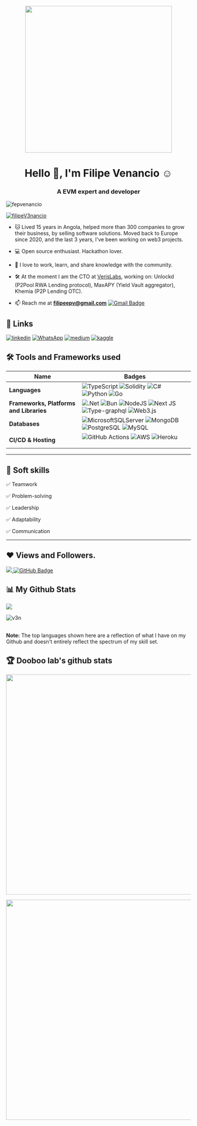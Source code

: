 <p align="center">
  <img src="https://i.seadn.io/s/raw/files/e0d81b24a4f28bed20b495528450fdfd.png?auto=format&dpr=1&w=1000" width=400 style="display: block; margin: 0 auto"/>
</p>

<h1 align="center">Hello 👋, I'm Filipe Venancio ☺</h1>
<h3 align="center">A EVM expert and developer</h3>

<p align="left"> <img src="https://komarev.com/ghpvc/?username=fepvenancio&label=Profile%20views&color=0e75b6&style=flat" alt="fepvenancio" /> </p>

<p align="left"> <a href="https://twitter.com/filipeV3nancio" target="blank"><img src="https://img.shields.io/twitter/follow/filipeV3nancio?logo=twitter&style=for-the-badge" alt="filipeV3nancio" /></a> </p>

- 🐱 Lived 15 years in Angola, helped more than 300 companies to grow their business, by selling software solutions. 
Moved back to Europe since 2020, and the last 3 years, I've been working on web3 projects.

- 💻 Open source enthusiast. Hackathon lover.

- 💎 I love to work, learn, and share knowledge with the community.

- 🛠️ At the moment I am the CTO at [VerisLabs](https://www.linkedin.com/company/verislabs/), working on: Unlockd (P2Pool RWA Lending protocol), MaxAPY (Yield Vault aggregator), Khemia (P2P Lending OTC).

- 📫 Reach me at **filipeepv@gmail.com** [![Gmail Badge](https://img.shields.io/badge/Gmail-d14836?style=flat-square&logo=Gmail&logoColor=white&link=mailto:filipeepv@gmail.com)](mailto:filipeepv@gmail.com)

## 🔗 Links
[![linkedin](https://img.shields.io/badge/linkedin-0A66C2?style=for-the-badge&logo=linkedin&logoColor=white)](https://www.linkedin.com/in/fepvenancio/)
[![WhatsApp](https://img.shields.io/badge/WhatsApp-25D366?style=for-the-badge&logo=whatsapp&logoColor=white)](https://wa.me/447393393071)
[![medium](https://img.shields.io/badge/medium-fff?style=for-the-badge&logo=medium&logoColor=black)](https://medium.com/@v3n)
[![kaggle](https://drive.google.com/file/d/1K6JfiJ9SyjBVhbd4rM82eLecp-UoITq1/view?usp=sharing)](https://www.kaggle.com/fvenancio)

## 🛠 Tools and Frameworks used

Name | Badges
--- | --- 
**Languages**  |  ![TypeScript](https://img.shields.io/badge/typescript-%23007ACC.svg?style=for-the-badge&logo=typescript&logoColor=white) ![Solidity](https://img.shields.io/badge/Solidity-%23363636.svg?style=for-the-badge&logo=solidity&logoColor=white) ![C#](https://img.shields.io/badge/c%23-%23239120.svg?style=for-the-badge&logo=csharp&logoColor=white) ![Python](https://img.shields.io/badge/python-%2300f.svg?style=for-the-badge&logo=python&logoColor=white) ![Go](https://img.shields.io/badge/go-%2300ADD8.svg?style=for-the-badge&logo=go&logoColor=white)
**Frameworks, Platforms and Libraries** | ![.Net](https://img.shields.io/badge/.NET-5C2D91?style=for-the-badge&logo=.net&logoColor=white) ![Bun](https://img.shields.io/badge/Bun-%23000000.svg?style=for-the-badge&logo=bun&logoColor=white) ![NodeJS](https://img.shields.io/badge/node.js-6DA55F?style=for-the-badge&logo=node.js&logoColor=white) ![Next JS](https://img.shields.io/badge/Next-black?style=for-the-badge&logo=next.js&logoColor=white) ![Type-graphql](https://img.shields.io/badge/-TypeGraphQL-%23C04392?style=for-the-badge) ![Web3.js](https://img.shields.io/badge/web3.js-F16822?style=for-the-badge&logo=web3.js&logoColor=white)
**Databases**  | ![MicrosoftSQLServer](https://img.shields.io/badge/Microsoft%20SQL%20Server-CC2927?style=for-the-badge&logo=microsoft%20sql%20server&logoColor=white) ![MongoDB](https://img.shields.io/badge/MongoDB-%234ea94b.svg?style=for-the-badge&logo=mongodb&logoColor=white) ![PostgreSQL](https://img.shields.io/badge/postgresql-%23039BE5.svg?style=for-the-badge&logo=postgresql) ![MySQL](https://img.shields.io/badge/mysql-%2300f.svg?style=for-the-badge&logo=mysql&logoColor=white)
**CI/CD & Hosting**   | ![GitHub Actions](https://img.shields.io/badge/github%20actions-%232671E5.svg?style=for-the-badge&logo=githubactions&logoColor=white) ![AWS](https://img.shields.io/badge/AWS-%23FF9900.svg?style=for-the-badge&logo=amazon-aws&logoColor=white) ![Heroku](https://img.shields.io/badge/heroku-%23430098.svg?style=for-the-badge&logo=heroku&logoColor=white) </p> 

<hr>

## 👔 Soft skills

✅ Teamwork

✅ Problem-solving 

✅ Leadership

✅ Adaptability

✅ Communication

<hr>

## ❤ Views and Followers.

<a href="https://github.com/fepvenancio/github-profile-views-counter">
    <img src="https://komarev.com/ghpvc/?username=fepvenancio">
</a>
<a href="https://github.com/fepvenancio?tab=followers"><img src="https://img.shields.io/github/followers/fepvenancio?label=Followers&style=social" alt="GitHub Badge"></a>


 <br>

## 📊 My Github Stats

<p><img align="center" src="https://github-readme-stats.vercel.app/api/top-langs/?username=fepvenancio&layout=compact&theme=dark&hide_border=false" /></p>
<p><img align="center" src="https://github-readme-stats.vercel.app/api?username=fepvenancio&show_icons=true&include_all_commits=true&count_private=true&layout=compact&theme=dark&hide_border=false&border_radius=2&hide=contribs%22%20alt=%22v3n%20github%20stats%22 /></p>

<p><img align="center" src="https://github-readme-streak-stats.herokuapp.com/?user=fepvenancio&theme=dark" alt="v3n" /></p>
<br/>
<b>Note:</b> The top languages shown here are a reflection of what I have on my Github and doesn't entirely reflect the spectrum of my skill set.

<br/>

## 🏆 Dooboo lab's github stats

<a href="https://stats.dooboo.io/en"><img src="https://stats.dooboo.io/api/github-stats-advanced?login=fepvenancio" width="600" /></a>

<a href="https://stats.dooboo.io/en"><img src="https://stats.dooboo.io/api/github-trophies?login=fepvenancio" width="600" /></a>


